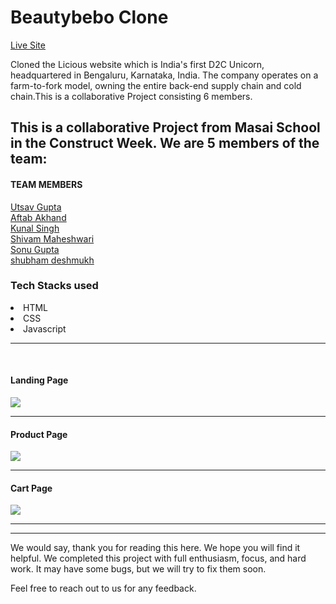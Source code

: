 <h1>Beautybebo Clone</h1> 
<a href="https://earnest-muffin-f6f57e.netlify.app/">Live Site</a>
<p>Cloned the Licious website which is India's first D2C Unicorn, headquartered in
Bengaluru, Karnataka, India. The company operates on a farm-to-fork model,
owning the entire back-end supply chain and cold chain.This is a collaborative
Project consisting 6 members.</p>
<h2>This is a collaborative Project from Masai School in the Construct Week. We are 5 members of the team:</h2>
<h4>TEAM MEMBERS</h4>

<a href="https://github.com/g-utsav">Utsav Gupta</a>
<br>
<a href="https://github.com/aftabdotorg">Aftab Akhand</a>
<br>
<a href="https://github.com/kunalpratapsinghh">Kunal Singh</a>
<br>
<a href="https://github.com/shivamgarg796">Shivam Maheshwari</a>
<br>
<a href="https://github.com/sonugup">Sonu Gupta</a>
<br>
<a href="https://github.com/shubhamdeshmukh03">shubham deshmukh</a>



<h3>Tech Stacks used </h3>

<li>HTML</li>

<li>CSS</li>

<li>Javascript</li>

<hr><br>


<h4>Landing Page</h4>
<img src="https://miro.medium.com/max/750/1*hbcphusBwkvm32gRyB1BAQ.jpeg"/> 
<hr>

<h4>Product Page</h4>
<img src="https://miro.medium.com/max/750/1*5j5LTpqHKfcXPOTtZuh0Aw.jpeg"/><hr>

<h4>Cart Page</h4>
<img src="https://miro.medium.com/max/750/1*r9ZtuaRSmKC1xsI9YO83GA.jpeg"/><hr>

<hr>
We would say, thank you for reading this here. We hope you will find it helpful. We completed this project with full enthusiasm, focus, and hard work. It may have some bugs, but we will try to fix them soon.

Feel free to reach out to us for any feedback.
